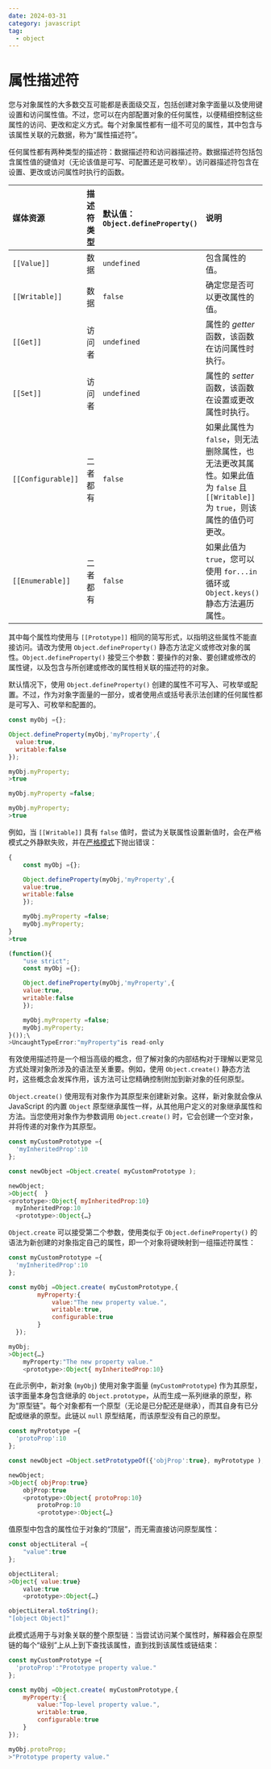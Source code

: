 ```yaml
---
date: 2024-03-31
category: javascript
tag:
  - object
---
```


# 属性描述符

您与对象属性的大多数交互可能都是表面级交互，包括创建对象字面量以及使用键设置和访问属性值。不过，您可以在内部配置对象的任何属性，以便精细控制这些属性的访问、更改和定义方式。每个对象属性都有一组不可见的属性，其中包含与该属性关联的元数据，称为“属性描述符”。

任何属性都有两种类型的描述符：数据描述符和访问器描述符。数据描述符包括包含属性值的键值对（无论该值是可写、可配置还是可枚举）。访问器描述符包含在设置、更改或访问属性时执行的函数。

| 媒体资源           | 描述符类型 | 默认值： `Object.defineProperty()` | 说明                                                         |
| :----------------- | :--------- | :--------------------------------- | :----------------------------------------------------------- |
| `[[Value]]`        | 数据       | `undefined`                        | 包含属性的值。                                               |
| `[[Writable]]`     | 数据       | `false`                            | 确定您是否可以更改属性的值。                                 |
| `[[Get]]`          | 访问者     | `undefined`                        | 属性的 *getter* 函数，该函数在访问属性时执行。               |
| `[[Set]]`          | 访问者     | `undefined`                        | 属性的 *setter* 函数，该函数在设置或更改属性时执行。         |
| `[[Configurable]]` | 二者都有   | `false`                            | 如果此属性为 `false`，则无法删除属性，也无法更改其属性。如果此值为 `false` 且 `[[Writable]]` 为 `true`，则该属性的值仍可更改。 |
| `[[Enumerable]]`   | 二者都有   | `false`                            | 如果此值为 `true`，您可以使用 `for...in` 循环或 `Object.keys()` 静态方法遍历属性。 |

其中每个属性均使用与 `[[Prototype]]` 相同的简写形式，以指明这些属性不能直接访问。请改为使用 `Object.defineProperty()` 静态方法定义或修改对象的属性。`Object.defineProperty()` 接受三个参数：要操作的对象、要创建或修改的属性键，以及包含与所创建或修改的属性相关联的描述符的对象。

默认情况下，使用 `Object.defineProperty()` 创建的属性不可写入、可枚举或配置。不过，作为对象字面量的一部分，或者使用点或括号表示法创建的任何属性都是可写入、可枚举和配置的。

```javascript
const myObj ={};

Object.defineProperty(myObj,'myProperty',{
  value:true,
  writable:false
});

myObj.myProperty;
>true

myObj.myProperty =false;

myObj.myProperty;
>true
```

例如，当 `[[Writable]]` 具有 `false` 值时，尝试为关联属性设置新值时，会在严格模式之外静默失败，并在[严格模式](/blogs/web/javascript/appendix#strict-mode)下抛出错误：

```javascript
{
    const myObj ={};

    Object.defineProperty(myObj,'myProperty',{
    value:true,
    writable:false
    });

    myObj.myProperty =false;
    myObj.myProperty;
}
>true

(function(){
    "use strict";
    const myObj ={};

    Object.defineProperty(myObj,'myProperty',{
    value:true,
    writable:false
    });

    myObj.myProperty =false;
    myObj.myProperty;
}());\
>UncaughtTypeError:"myProperty"is read-only
```

有效使用描述符是一个相当高级的概念，但了解对象的内部结构对于理解以更常见方式处理对象所涉及的语法至关重要。例如，使用 `Object.create()` 静态方法时，这些概念会发挥作用，该方法可让您精确控制附加到新对象的任何原型。

`Object.create()` 使用现有对象作为其原型来创建新对象。这样，新对象就会像从 JavaScript 的内置 `Object` 原型继承属性一样，从其他用户定义的对象继承属性和方法。当您使用对象作为参数调用 `Object.create()` 时，它会创建一个空对象，并将传递的对象作为其原型。

```javascript
const myCustomPrototype ={
  'myInheritedProp':10
};

const newObject =Object.create( myCustomPrototype );

newObject;
>Object{  }
<prototype>:Object{ myInheritedProp:10}
  myInheritedProp:10
  <prototype>:Object{…}
```

`Object.create` 可以接受第二个参数，使用类似于 `Object.defineProperty()` 的语法为新创建的对象指定自己的属性，即一个对象将键映射到一组描述符属性：

```javascript
const myCustomPrototype ={
  'myInheritedProp':10
};

const myObj =Object.create( myCustomPrototype,{
        myProperty:{
            value:"The new property value.",
            writable:true,
            configurable:true
        }
  });

myObj;
>Object{…}
    myProperty:"The new property value."
    <prototype>:Object{ myInheritedProp:10}
```

在此示例中，新对象 (`myObj`) 使用对象字面量 (`myCustomPrototype`) 作为其原型，该字面量本身包含继承的 `Object.prototype`，从而生成一系列继承的原型，称为“原型链”。每个对象都有一个原型（无论是已分配还是继承），而其自身有已分配或继承的原型。此链以 `null` 原型结尾，而该原型没有自己的原型。

```javascript
const myPrototype ={
  'protoProp':10
};

const newObject =Object.setPrototypeOf({'objProp':true}, myPrototype );

newObject;
>Object{ objProp:true}
    objProp:true
    <prototype>:Object{ protoProp:10}
        protoProp:10
        <prototype>:Object{…}
```

值原型中包含的属性位于对象的“顶层”，而无需直接访问原型属性：

```javascript
const objectLiteral ={
    "value":true
};

objectLiteral;
>Object{ value:true}
    value:true
    <prototype>:Object{…}

objectLiteral.toString();
"[object Object]"
```

此模式适用于与对象关联的整个原型链：当尝试访问某个属性时，解释器会在原型链的每个“级别”上从上到下查找该属性，直到找到该属性或链结束：

```javascript
const myCustomPrototype ={
  'protoProp':"Prototype property value."
};

const myObj =Object.create( myCustomPrototype,{
    myProperty:{
        value:"Top-level property value.",
        writable:true,
        configurable:true
    }
});

myObj.protoProp;
>"Prototype property value."
```
